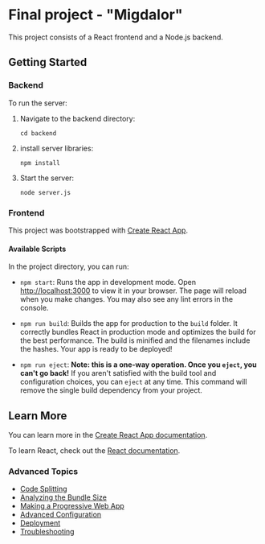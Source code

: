 # Final project - "Migdalor"

This project consists of a React frontend and a Node.js backend.

## Getting Started

### Backend

To run the server:

1. Navigate to the backend directory:
   ```
   cd backend
   ```
2. install server libraries:

   ```
   npm install
   ```

3. Start the server:
   ```
   node server.js
   ```

### Frontend

This project was bootstrapped with [Create React App](https://github.com/facebook/create-react-app).

#### Available Scripts

In the project directory, you can run:

- `npm start`: Runs the app in development mode. Open [http://localhost:3000](http://localhost:3000) to view it in your browser. The page will reload when you make changes. You may also see any lint errors in the console.

- `npm run build`: Builds the app for production to the `build` folder. It correctly bundles React in production mode and optimizes the build for the best performance. The build is minified and the filenames include the hashes. Your app is ready to be deployed!

- `npm run eject`: **Note: this is a one-way operation. Once you `eject`, you can't go back!** If you aren't satisfied with the build tool and configuration choices, you can `eject` at any time. This command will remove the single build dependency from your project.

## Learn More

You can learn more in the [Create React App documentation](https://facebook.github.io/create-react-app/docs/getting-started).

To learn React, check out the [React documentation](https://reactjs.org/).

### Advanced Topics

- [Code Splitting](https://facebook.github.io/create-react-app/docs/code-splitting)
- [Analyzing the Bundle Size](https://facebook.github.io/create-react-app/docs/analyzing-the-bundle-size)
- [Making a Progressive Web App](https://facebook.github.io/create-react-app/docs/making-a-progressive-web-app)
- [Advanced Configuration](https://facebook.github.io/create-react-app/docs/advanced-configuration)
- [Deployment](https://facebook.github.io/create-react-app/docs/deployment)
- [Troubleshooting](https://facebook.github.io/create-react-app/docs/troubleshooting#npm-run-build-fails-to-minify)
